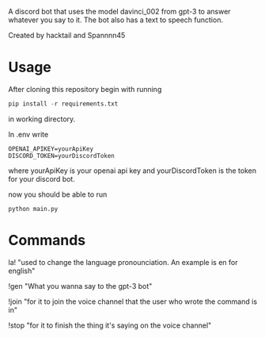 A discord bot that uses the model davinci_002 from gpt-3 to answer whatever you say to it.
The bot also has a text to speech function.

Created by hacktail and Spannnn45

# Usage

After cloning this repository begin with running

```python
pip install -r requirements.txt 
``` 

in working directory.

In .env write

```
OPENAI_APIKEY=yourApiKey
DISCORD_TOKEN=yourDiscordToken
```

where yourApiKey is your openai api key and yourDiscordToken is the token for your discord bot.

now you should be able to run
```shell
python main.py 
```

# Commands

la! "used to change the language pronounciation. An example is en for english"

!gen "What you wanna say to the gpt-3 bot"

!join "for it to join the voice channel that the user who wrote the command is in"

!stop "for it to finish the thing it's saying on the voice channel"
